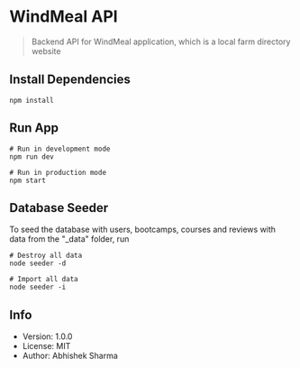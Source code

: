 # WindMeal API

> Backend API for WindMeal application, which is a local farm directory website

## Install Dependencies

```
npm install
```

## Run App

```
# Run in development mode
npm run dev

# Run in production mode
npm start
```

## Database Seeder

To seed the database with users, bootcamps, courses and reviews with data from the "\_data" folder, run

```
# Destroy all data
node seeder -d

# Import all data
node seeder -i
```

## Info

- Version: 1.0.0
- License: MIT
- Author: Abhishek Sharma
